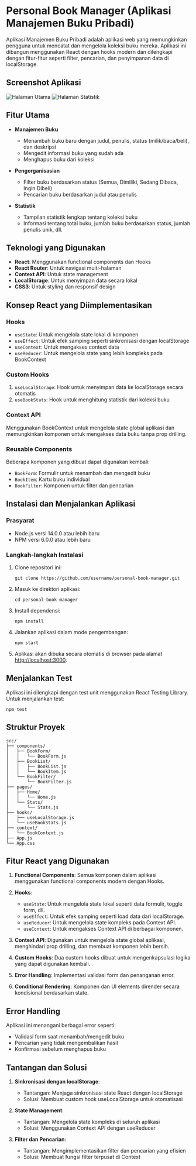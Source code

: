 # Personal Book Manager (Aplikasi Manajemen Buku Pribadi)

Aplikasi Manajemen Buku Pribadi adalah aplikasi web yang memungkinkan pengguna untuk mencatat dan mengelola koleksi buku mereka. Aplikasi ini dibangun menggunakan React dengan hooks modern dan dilengkapi dengan fitur-fitur seperti filter, pencarian, dan penyimpanan data di localStorage.

## Screenshot Aplikasi

![Halaman Utama](https://api.placeholder.com/800/450?text=Halaman+Utama)
![Halaman Statistik](https://api.placeholder.com/800/450?text=Halaman+Statistik)

## Fitur Utama

- **Manajemen Buku**
  - Menambah buku baru dengan judul, penulis, status (milik/baca/beli), dan deskripsi
  - Mengedit informasi buku yang sudah ada
  - Menghapus buku dari koleksi

- **Pengorganisasian**
  - Filter buku berdasarkan status (Semua, Dimiliki, Sedang Dibaca, Ingin Dibeli)
  - Pencarian buku berdasarkan judul atau penulis

- **Statistik**
  - Tampilan statistik lengkap tentang koleksi buku
  - Informasi tentang total buku, jumlah buku berdasarkan status, jumlah penulis unik, dll.

## Teknologi yang Digunakan

- **React**: Menggunakan functional components dan Hooks
- **React Router**: Untuk navigasi multi-halaman
- **Context API**: Untuk state management
- **LocalStorage**: Untuk menyimpan data secara lokal
- **CSS3**: Untuk styling dan responsif design

## Konsep React yang Diimplementasikan

### Hooks

- `useState`: Untuk mengelola state lokal di komponen
- `useEffect`: Untuk efek samping seperti sinkronisasi dengan localStorage
- `useContext`: Untuk mengakses context data
- `useReducer`: Untuk mengelola state yang lebih kompleks pada BookContext

### Custom Hooks

1. `useLocalStorage`: Hook untuk menyimpan data ke localStorage secara otomatis
2. `useBookStats`: Hook untuk menghitung statistik dari koleksi buku

### Context API

Menggunakan BookContext untuk mengelola state global aplikasi dan memungkinkan komponen untuk mengakses data buku tanpa prop drilling.

### Reusable Components

Beberapa komponen yang dibuat dapat digunakan kembali:
- `BookForm`: Formulir untuk menambah dan mengedit buku
- `BookItem`: Kartu buku individual
- `BookFilter`: Komponen untuk filter dan pencarian

## Instalasi dan Menjalankan Aplikasi

### Prasyarat
- Node.js versi 14.0.0 atau lebih baru
- NPM versi 6.0.0 atau lebih baru

### Langkah-langkah Instalasi

1. Clone repositori ini:
   ```
   git clone https://github.com/username/personal-book-manager.git
   ```

2. Masuk ke direktori aplikasi:
   ```
   cd personal-book-manager
   ```

3. Install dependensi:
   ```
   npm install
   ```

4. Jalankan aplikasi dalam mode pengembangan:
   ```
   npm start
   ```

5. Aplikasi akan dibuka secara otomatis di browser pada alamat [http://localhost:3000](http://localhost:3000).

## Menjalankan Test

Aplikasi ini dilengkapi dengan test unit menggunakan React Testing Library. Untuk menjalankan test:

```
npm test
```

## Struktur Proyek

```
src/
├── components/
│   ├── BookForm/
│   │   └── BookForm.js
│   ├── BookList/
│   │   ├── BookList.js
│   │   └── BookItem.js
│   └── BookFilter/
│       └── BookFilter.js
├── pages/
│   ├── Home/
│   │   └── Home.js
│   └── Stats/
│       └── Stats.js
├── hooks/
│   ├── useLocalStorage.js
│   └── useBookStats.js
├── context/
│   └── BookContext.js
├── App.js
└── App.css
```

## Fitur React yang Digunakan

1. **Functional Components**: Semua komponen dalam aplikasi menggunakan functional components modern dengan Hooks.

2. **Hooks**:
   - `useState`: Untuk mengelola state lokal seperti data formulir, toggle form, dll.
   - `useEffect`: Untuk efek samping seperti load data dari localStorage.
   - `useReducer`: Untuk mengelola state kompleks pada Context API.
   - `useContext`: Untuk mengakses Context API di berbagai komponen.

3. **Context API**: Digunakan untuk mengelola state global aplikasi, menghindari prop drilling, dan membuat komponen lebih bersih.

4. **Custom Hooks**: Dua custom hooks dibuat untuk mengenkapsulasi logika yang dapat digunakan kembali.

5. **Error Handling**: Implementasi validasi form dan penanganan error.

6. **Conditional Rendering**: Komponen dan UI elements dirender secara kondisional berdasarkan state.

## Error Handling

Aplikasi ini menangani berbagai error seperti:
- Validasi form saat menambah/mengedit buku
- Pencarian yang tidak mengembalikan hasil
- Konfirmasi sebelum menghapus buku

## Tantangan dan Solusi

1. **Sinkronisasi dengan localStorage**:
   - Tantangan: Menjaga sinkronisasi state React dengan localStorage
   - Solusi: Membuat custom hook useLocalStorage untuk otomatisasi

2. **State Management**:
   - Tantangan: Mengelola state kompleks di seluruh aplikasi
   - Solusi: Menggunakan Context API dengan useReducer

3. **Filter dan Pencarian**:
   - Tantangan: Mengimplementasikan filter dan pencarian yang efisien
   - Solusi: Membuat fungsi filter terpusat di Context